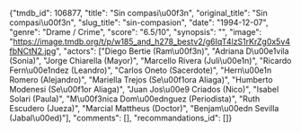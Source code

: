 {"tmdb_id": 106877, "title": "Sin compasi\u00f3n", "original_title": "Sin compasi\u00f3n", "slug_title": "sin-compasion", "date": "1994-12-07", "genre": "Drame / Crime", "score": "6.5/10", "synopsis": "", "image": "https://image.tmdb.org/t/p/w185_and_h278_bestv2/g6IqT4lzS1rKrZg0x5v4fbNCtN2.jpg", "actors": ["Diego Bertie (Ram\u00f3n)", "Adriana D\u00e1vila (Sonia)", "Jorge Chiarella (Mayor)", "Marcello Rivera (Juli\u00e1n)", "Ricardo Fern\u00e1ndez (Leandro)", "Carlos Oneto (Sacerdote)", "Hern\u00e1n Romero (Alejandro)", "Mariella Trejos (Se\u00f1ora Aliaga)", "Humberto Modenesi (Se\u00f1or Aliaga)", "Juan Jos\u00e9 Criados (Nico)", "Isabel Solari (Paula)", "M\u00f3nica Dom\u00ednguez (Periodista)", "Ruth Escudero (Jueza)", "Marcial Mattheus (Doctor)", "Benjam\u00edn Sevilla (Jabal\u00ed)"], "comments": [], "recommandations_id": []}